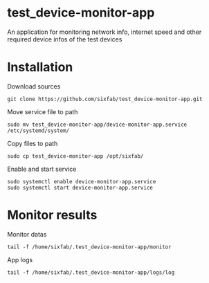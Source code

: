 # test_device-monitor-app
An application for monitoring network info, internet speed and other required device infos of the test devices 

# Installation

Download sources
```
git clone https://github.com/sixfab/test_device-monitor-app.git
``` 

Move service file to path
```
sudo mv test_device-monitor-app/device-monitor-app.service /etc/systemd/system/
```

Copy files to path
```
sudo cp test_device-monitor-app /opt/sixfab/
```

Enable and start service
```
sudo systemctl enable device-monitor-app.service
sudo systemctl start device-monitor-app.service
```

# Monitor results

Monitor datas

```
tail -f /home/sixfab/.test_device-monitor-app/monitor
```

App logs
```
tail -f /home/sixfab/.test_device-monitor-app/logs/log
```